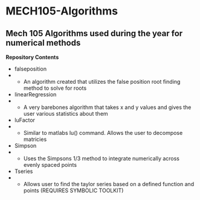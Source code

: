 # MECH105-Algorithms
Mech 105 Algorithms used during the year for numerical methods
---
**Repository Contents**
- falseposition
- - An algorithm created that utilizes the false position root finding method to solve for roots
- linearRegression
- - A very barebones algorithm that takes x and y values and gives the user various statistics about them
- luFactor
- - Similar to matlabs lu() command. Allows the user to decompose matricies
- Simpson
- - Uses the Simpsons 1/3 method to integrate numerically across evenly spaced points
- Tseries
- - Allows user to find the taylor series based on a defined function and points (REQUIRES SYMBOLIC TOOLKIT)
